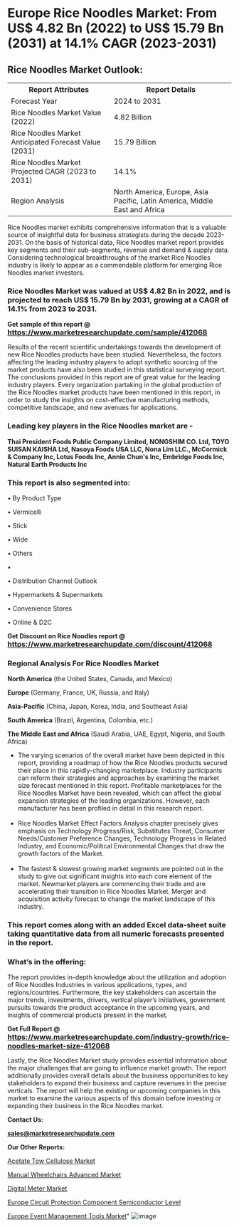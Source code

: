 # Europe Rice Noodles Market: From US$ 4.82 Bn (2022) to US$ 15.79 Bn (2031) at 14.1% CAGR (2023-2031)

<html>
<body>

<h2>Rice Noodles Market Outlook:</h2>

<table>
  <tr>
    <th>Report Attributes</th>
    <th>Report Details</th>
  </tr>
  <tr>
    <td>Forecast Year</td>
    <td>2024 to 2031</td>
  </tr>
  <tr>
    <td>Rice Noodles Market Value (2022)</td>
    <td>4.82 Billion</td>
  </tr>
  <tr>
    <td>Rice Noodles Market Anticipated Forecast Value (2031)</td>
    <td>15.79 Billion</td>
  </tr>
  <tr>
    <td>Rice Noodles Market Projected CAGR (2023 to 2031)</td>
    <td>14.1%</td>
  </tr>
  <tr>
    <td>Region Analysis</td>
    <td>North America, Europe, Asia Pacific, Latin America, Middle East and Africa</td>
  </tr>
</table>

</body>
</html>

Rice Noodles market exhibits comprehensive information that is a valuable source of insightful data for business strategists during the decade 2023-2031. On the basis of historical data, Rice Noodles market report provides key segments and their sub-segments, revenue and demand &amp; supply data. Considering technological breakthroughs of the market Rice Noodles industry is likely to appear as a commendable platform for emerging Rice Noodles market investors.

<strong><h3>Rice Noodles Market was valued at US$ 4.82 Bn in 2022, and is projected to reach US$ 15.79 Bn by 2031, growing at a CAGR of 14.1% from 2023 to 2031.</h3></strong>

<strong>Get sample of this report @ <a href=https://www.marketresearchupdate.com/sample/412068><font size=3 color=#0000ff>https://www.marketresearchupdate.com/sample/412068</font></a></strong>

Results of the recent scientific undertakings towards the development of new Rice Noodles products have been studied. Nevertheless, the factors affecting the leading industry players to adopt synthetic sourcing of the market products have also been studied in this statistical surveying report. The conclusions provided in this report are of great value for the leading industry players. Every organization partaking in the global production of the Rice Noodles market products have been mentioned in this report, in order to study the insights on cost-effective manufacturing methods, competitive landscape, and new avenues for applications.

<strong><h3>Leading key players in the Rice Noodles market are -</h3></strong>

<strong>Thai President Foods Public Company Limited, NONGSHIM CO. Ltd, TOYO SUISAN KAISHA Ltd, Nasoya Foods USA LLC, Nona Lim LLC., McCormick & Company Inc, Lotus Foods Inc, Annie Chun's Inc, Embridge Foods Inc, Natural Earth Products Inc</strong>

<strong><h3>This report is also segmented into:</h3></strong>

• By Product Type

• Vermicelli

• Stick

• Wide

• Others

• 

• Distribution Channel Outlook

• Hypermarkets & Supermarkets

• Convenience Stores

• Online & D2C

<strong>Get Discount on Rice Noodles report @ <a href=https://www.marketresearchupdate.com/discount/412068><font size=3 color=#0000ff>https://www.marketresearchupdate.com/discount/412068</font></a></strong>

<strong><h3>Regional Analysis For Rice Noodles Market</h3></strong>

<strong>North America</strong> (the United States, Canada, and Mexico)

<strong>Europe</strong> (Germany, France, UK, Russia, and Italy)

<strong>Asia-Pacific</strong> (China, Japan, Korea, India, and Southeast Asia)

<strong>South America</strong> (Brazil, Argentina, Colombia, etc.)

<strong>The Middle East and Africa</strong> (Saudi Arabia, UAE, Egypt, Nigeria, and South Africa)

<ul>
  <li>The varying scenarios of the overall market have been depicted in this report, providing a roadmap of how the Rice Noodles products secured their place in this rapidly-changing marketplace. Industry participants can reform their strategies and approaches by examining the market size forecast mentioned in this report. Profitable marketplaces for the Rice Noodles Market have been revealed, which can affect the global expansion strategies of the leading organizations. However, each manufacturer has been profiled in detail in this research report.</li><br>
  <li>Rice Noodles Market Effect Factors Analysis chapter precisely gives emphasis on Technology Progress/Risk, Substitutes Threat, Consumer Needs/Customer Preference Changes, Technology Progress in Related Industry, and Economic/Political Environmental Changes that draw the growth factors of the Market.</li><br>
  <li>The fastest &amp; slowest growing market segments are pointed out in the study to give out significant insights into each core element of the market. Newmarket players are commencing their trade and are accelerating their transition in Rice Noodles Market. Merger and acquisition activity forecast to change the market landscape of this industry.</li>
</ul>
<strong><h3>This report comes along with an added Excel data-sheet suite taking quantitative data from all numeric forecasts presented in the report.</h3></strong>

<strong><h3>What’s in the offering:</h3></strong> The report provides in-depth knowledge about the utilization and adoption of Rice Noodles Industries in various applications, types, and regions/countries. Furthermore, the key stakeholders can ascertain the major trends, investments, drivers, vertical player’s initiatives, government pursuits towards the product acceptance in the upcoming years, and insights of commercial products present in the market.

<strong>Get Full Report @ <a href=https://www.marketresearchupdate.com/industry-growth/rice-noodles-market-size-412068><font size=3 color=#0000ff>https://www.marketresearchupdate.com/industry-growth/rice-noodles-market-size-412068</font></a></strong>

Lastly, the Rice Noodles Market study provides essential information about the major challenges that are going to influence market growth. The report additionally provides overall details about the business opportunities to key stakeholders to expand their business and capture revenues in the precise verticals. The report will help the existing or upcoming companies in this market to examine the various aspects of this domain before investing or expanding their business in the Rice Noodles market.

<strong>Contact Us:</strong>

<strong>sales@marketresearchupdate.com</strong>

<strong>Our Other Reports:</strong>

<a href=https://www.linkedin.com/pulse/acetate-tow-cellulose-market-size-region-outlook-statistic>Acetate Tow Cellulose Market</a>

<a href=https://www.linkedin.com/pulse/manual-wheelchairs-advanced-market-top-leading-vendors>Manual Wheelchairs Advanced Market</a>

<a href=https://www.linkedin.com/pulse/digital-meter-market-report-2023-top-company-trends-future>Digital Meter Market</a>

<a href=https://www.linkedin.com/pulse/europe-circuit-protection-component-semiconductor-level>Europe Circuit Protection Component Semiconductor Level</a>

<a href=https://www.linkedin.com/pulse/europe-event-management-tools-market-2023-current>Europe Event Management Tools Market</a>"
![image](https://github.com/rutujamande/Market-Report-Analysis/assets/158454097/6b52eed7-ef10-4e03-b5d5-a304500efdeb)
